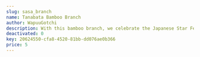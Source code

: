 ```yaml
---
slug: sasa_branch
name: Tanabata Bamboo Branch
author: WapuuGotchi
description: With this bamboo branch, we celebrate the Japanese Star Festival (Tanabata) 2024. Special thanks go to the design team at Kitypaws Design. 
deactivated: 0
key: 20624550-cfa8-4520-81bb-dd076ae0b366
price: 5
---
```


